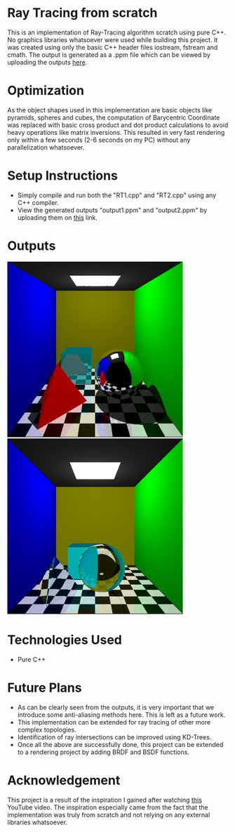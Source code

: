 # Ray Tracing from scratch
 This is an implementation of Ray-Tracing algorithm scratch using pure C++. No graphics libraries whatsoever were used while building this project. It was created using only the basic C++ header files iostream, fstream and cmath. The output is generated as a .ppm file which can be viewed by uploading the outputs [here](https://www.cs.rhodes.edu/welshc/COMP141_F16/ppmReader.html).

# Optimization
 As the object shapes used in this implementation are basic objects like pyramids, spheres and cubes, the computation of Barycentric Coordinate was replaced with basic cross product and dot product calculations to avoid heavy operations like matrix inversions. This resulted in very fast rendering only within a few seconds (2-6 seconds on my PC) without any parallelization whatsoever.
 
# Setup Instructions
 - Simply compile and run both the "RT1.cpp" and "RT2.cpp" using any C++ compiler.
 - View the generated outputs "output1.ppm" and "output2.ppm" by uploading them on [this](https://www.cs.rhodes.edu/welshc/COMP141_F16/ppmReader.html) link.

# Outputs

 <img src="RT1.jpg" alt="drawing" width="400"/> <img src="RT2.jpg" alt="drawing" width="400"/>

# Technologies Used
 - Pure C++

# Future Plans
 - As can be clearly seen from the outputs, it is very important that we introduce some anti-aliasing methods here. This is left as a future work.
 - This implementation can be extended for ray tracing of other more complex topologies.
 - Identification of ray intersections can be improved using KD-Trees.
 - Once all the above are successfully done, this project can be extended to a rendering project by adding BRDF and BSDF functions.
 
# Acknowledgement

 This project is a result of the inspiration I gained after watching [this](https://www.youtube.com/watch?v=ARn_yhgk7aE&t=1570s&ab_channel=MarcusMathiassen) YouTube video. The inspiration especially came from the fact that the implementation was truly from scratch and not relying on any external libraries whatsoever.
